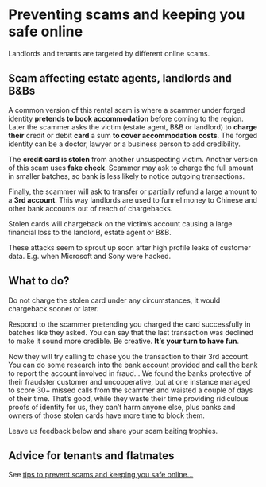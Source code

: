 Preventing scams and keeping you safe online
============================================
Landlords and tenants are targeted by different online scams.


Scam affecting estate agents, landlords and B&Bs
------------------------------------------------


A common version of this rental scam is where a scammer under forged identity
**pretends to book accommodation** before coming to the region. Later the
scammer asks the victim (estate agent, B&B or landlord) to **charge their**
credit or debit **card** a sum **to cover accommodation costs**. The forged
identity can be a doctor, lawyer or a business person to add credibility.


The **credit card is stolen** from another unsuspecting victim. Another version
of this scam uses **fake check**. Scammer may ask to charge the full amount in
smaller batches, so bank is less likely to notice outgoing transactions.


Finally, the scammer will ask to transfer or partially refund a large amount to
a **3rd account**. This way landlords are used to funnel money to Chinese and
other bank accounts out of reach of chargebacks.


Stolen cards will chargeback on the victim’s account causing a large financial
loss to the landlord, estate agent or B&B.


These attacks seem to sprout up soon after high profile leaks of customer data.
E.g. when Microsoft and Sony were hacked.


What to do?
-----------


Do not charge the stolen card under any circumstances, it would chargeback
sooner or later.


Respond to the scammer pretending you charged the card successfully in batches
like they asked. You can say that the last transaction was declined to make it
sound more credible. Be creative. **It’s your turn to have fun**.


Now they will try calling to chase you the transaction to their 3rd account. You
can do some research into the bank account provided and call the bank to report
the account involved in fraud... We found the banks protective of their
fraudster customer and uncooperative, but at one instance managed to score 30+
missed calls from the scammer and waisted a couple of days of their time. That’s
good, while they waste their time providing ridiculous proofs of identity for
us, they can’t harm anyone else, plus banks and owners of those stolen cards
have more time to block them.


Leave us feedback below and share your scam baiting trophies.


Advice for tenants and flatmates
--------------------------------


See [tips to prevent scams and keeping you safe
online...](/advice/prevent-scams-keep-safe)


